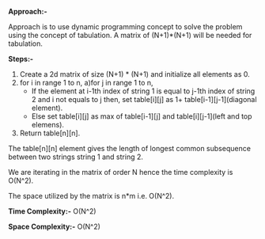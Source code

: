 **Approach:-**

Approach is to use dynamic programming concept to solve the problem using the concept of tabulation.
A matrix of (N+1)*(N+1) will be needed for tabulation.

**Steps:-**
1. Create a 2d matrix of size (N+1) * (N+1) and initialize all elements as 0.
2. for i in range 1 to n,
    a)for j in range 1 to n,
     - If the element at i-1th index of string 1 is equal to j-1th index of string 2 and i not equals to j then, set table[i][j] as 1+ table[i-1][j-1](diagonal element).
     - Else set table[i][j] as max of table[i-1][j] and table[i][j-1](left and top elemens).
3. Return table[n][n].

The table[n][n] element gives the length of longest common subsequence between two strings string 1 and string 2.

We are iterating in the matrix of order N hence the time complexity is O(N^2).

The space utilized by the matrix is n*m i.e. O(N^2).

**Time Complexity:-** O(N^2)

**Space Complexity:-** O(N^2)
